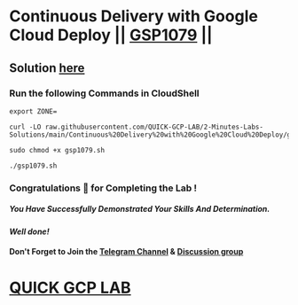 # Continuous Delivery with Google Cloud Deploy || [GSP1079](https://www.cloudskillsboost.google/focuses/52828?parent=catalog) ||

## Solution [here](https://youtu.be/M_a7ckaUpcg)

### Run the following Commands in CloudShell

```
export ZONE=
```
```
curl -LO raw.githubusercontent.com/QUICK-GCP-LAB/2-Minutes-Labs-Solutions/main/Continuous%20Delivery%20with%20Google%20Cloud%20Deploy/gsp1079.sh

sudo chmod +x gsp1079.sh

./gsp1079.sh
```

### Congratulations 🎉 for Completing the Lab !

##### *You Have Successfully Demonstrated Your Skills And Determination.*

#### *Well done!*

#### Don't Forget to Join the [Telegram Channel](https://t.me/QuickGcpLab) & [Discussion group](https://t.me/QuickGcpLabChats)

# [QUICK GCP LAB](https://www.youtube.com/@quickgcplab)
